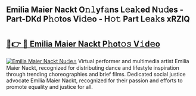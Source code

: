 ## Emilia Maier Nackt O𝚗𝚕yf𝚊ns L𝚎a𝚔ed N𝚞𝚍es - Part-DKd P𝚑𝚘tos Vi𝚍𝚎o - H𝚘𝚝 Part L𝚎a𝚔s xRZlQ

# <h2><a href="http://kfb015i.oniu.top/?m=Emilia+Maier+Nackt">🔗👉 🔴 Emilia Maier Nackt P𝚑ot𝚘𝚜 V𝚒d𝚎o</a></h2>

[![Emilia Maier Nackt Nu𝚍e𝚜](https://i.imgur.com/0qMVB7G.gif)](http://kfb015i.oniu.top/?m=Emilia+Maier+Nackt)
Virtual performer and multimedia artist Emilia Maier Nackt, recognized for distributing dance and lifestyle inspiration through trending choreographies and brief films. Dedicated social justice advocate Emilia Maier Nackt, recognized for their passion and efforts to promote equality and justice for all.  
